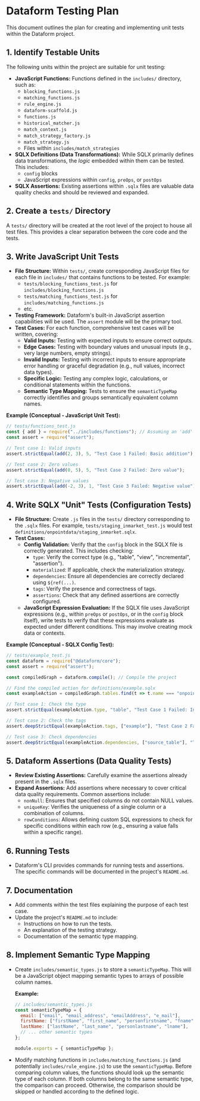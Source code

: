 # Dataform Testing Plan

This document outlines the plan for creating and implementing unit tests within the Dataform project.

## 1. Identify Testable Units

The following units within the project are suitable for unit testing:

*   **JavaScript Functions:** Functions defined in the `includes/` directory, such as:
    *   `blocking_functions.js`
    *   `matching_functions.js`
    *   `rule_engine.js`
    *   `dataform-scaffold.js`
    *   `functions.js`
    *   `historical_matcher.js`
    *   `match_context.js`
    *   `match_strategy_factory.js`
    *   `match_strategy.js`
    *   Files within `includes/match_strategies`
*   **SQLX Definitions (Data Transformations):** While SQLX primarily defines data transformations, the *logic* embedded within them can be tested. This includes:
    *   `config` blocks
    *   JavaScript expressions within `config`, `preOps`, or `postOps`
*   **SQLX Assertions:** Existing assertions within `.sqlx` files are valuable data quality checks and should be reviewed and expanded.

## 2. Create a `tests/` Directory

A `tests/` directory will be created at the root level of the project to house all test files. This provides a clear separation between the core code and the tests.

## 3. Write JavaScript Unit Tests

*   **File Structure:**  Within `tests/`, create corresponding JavaScript files for each file in `includes/` that contains functions to be tested.  For example:
    *   `tests/blocking_functions_test.js` for `includes/blocking_functions.js`
    *   `tests/matching_functions_test.js` for `includes/matching_functions.js`
    *   etc.
*   **Testing Framework:** Dataform's built-in JavaScript assertion capabilities will be used.  The `assert` module will be the primary tool.
*   **Test Cases:** For each function, comprehensive test cases will be written, covering:
    *   **Valid Inputs:**  Testing with expected inputs to ensure correct outputs.
    *   **Edge Cases:**  Testing with boundary values and unusual inputs (e.g., very large numbers, empty strings).
    *   **Invalid Inputs:**  Testing with incorrect inputs to ensure appropriate error handling or graceful degradation (e.g., null values, incorrect data types).
    *   **Specific Logic:**  Testing any complex logic, calculations, or conditional statements within the functions.
    * **Semantic Type Mapping:** Tests to ensure the `semanticTypeMap` correctly identifies and groups semantically equivalent column names.

**Example (Conceptual - JavaScript Unit Test):**

```javascript
// tests/functions_test.js
const { add } = require("../includes/functions"); // Assuming an 'add' function exists
const assert = require("assert");

// Test case 1: Valid inputs
assert.strictEqual(add(2, 3), 5, "Test Case 1 Failed: Basic addition");

// Test case 2: Zero values
assert.strictEqual(add(0, 5), 5, "Test Case 2 Failed: Zero value");

// Test case 3: Negative values
assert.strictEqual(add(-2, 3), 1, "Test Case 3 Failed: Negative value");
```

## 4. Write SQLX "Unit" Tests (Configuration Tests)

*   **File Structure:** Create `.js` files in the `tests/` directory corresponding to the `.sqlx` files.  For example, `tests/staging_inmarket_test.js` would test `definitions/onpointdata/staging_inmarket.sqlx`.
*   **Test Cases:**
    *   **Config Validation:**  Verify that the `config` block in the SQLX file is correctly generated. This includes checking:
        *   `type`:  Verify the correct type (e.g., "table", "view", "incremental", "assertion").
        *   `materialized`:  If applicable, check the materialization strategy.
        *   `dependencies`:  Ensure all dependencies are correctly declared using `${ref(...)`.
        *   `tags`:  Verify the presence and correctness of tags.
        *   `assertions`:  Check that any defined assertions are correctly configured.
    *   **JavaScript Expression Evaluation:** If the SQLX file uses JavaScript expressions (e.g., within `preOps` or `postOps`, or in the `config` block itself), write tests to verify that these expressions evaluate as expected under different conditions. This may involve creating mock data or contexts.

**Example (Conceptual - SQLX Config Test):**

```javascript
// tests/example_test.js
const dataform = require("@dataform/core");
const assert = require("assert");

const compiledGraph = dataform.compile(); // Compile the project

// Find the compiled action for definitions/example.sqlx
const exampleAction = compiledGraph.tables.find(t => t.name === "onpointdata.example"); // Replace with actual dataset.table

// Test case 1: Check the type
assert.strictEqual(exampleAction.type, "table", "Test Case 1 Failed: Incorrect type");

// Test case 2: Check the tags
assert.deepStrictEqual(exampleAction.tags, ["example"], "Test Case 2 Failed: Incorrect tags");

// Test case 3: Check dependencies
assert.deepStrictEqual(exampleAction.dependencies, ["source_table"], "Test Case 3 Failed: Incorrect dependencies");
```

## 5. Dataform Assertions (Data Quality Tests)

*   **Review Existing Assertions:**  Carefully examine the assertions already present in the `.sqlx` files.
*   **Expand Assertions:**  Add assertions where necessary to cover critical data quality requirements. Common assertions include:
    *   `nonNull`:  Ensures that specified columns do not contain NULL values.
    *   `uniqueKey`:  Verifies the uniqueness of a single column or a combination of columns.
    *   `rowConditions`:  Allows defining custom SQL expressions to check for specific conditions within each row (e.g., ensuring a value falls within a specific range).

## 6. Running Tests

* Dataform's CLI provides commands for running tests and assertions. The specific commands will be documented in the project's `README.md`.

## 7. Documentation

*   Add comments within the test files explaining the purpose of each test case.
*   Update the project's `README.md` to include:
    *   Instructions on how to run the tests.
    *   An explanation of the testing strategy.
    *  Documentation of the semantic type mapping.

## 8. Implement Semantic Type Mapping

*   Create `includes/semantic_types.js` to store a `semanticTypeMap`. This will be a JavaScript object mapping semantic types to arrays of possible column names.

    **Example:**

    ```javascript
    // includes/semantic_types.js
    const semanticTypeMap = {
      email: ["email", "email_address", "emailAddress", "e_mail"],
      firstName: ["firstName", "first_name", "personfirstname", "fname"],
      lastName: ["lastName", "last_name", "personlastname", "lname"],
      // ... other semantic types
    };

    module.exports = { semanticTypeMap };
    ```

*   Modify matching functions in `includes/matching_functions.js` (and potentially `includes/rule_engine.js`) to use the `semanticTypeMap`.  Before comparing column values, the functions should look up the semantic type of each column.  If both columns belong to the same semantic type, the comparison can proceed. Otherwise, the comparison should be skipped or handled according to the defined logic.